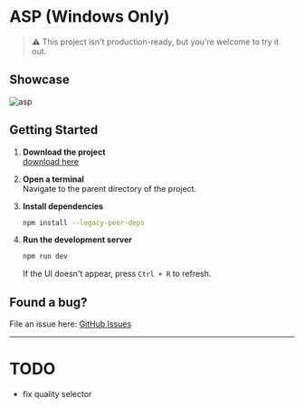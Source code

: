 # ASP (Windows Only)

> ⚠️ This project isn't production-ready, but you're welcome to try it out.

## Showcase
![asp](https://github.com/user-attachments/assets/ea9fc1e5-c631-454f-99a9-0bd669218cca)

## Getting Started

1. **Download the project**  
   [download here](https://github.com/logie-school/asp-client/releases)

2. **Open a terminal**  
   Navigate to the parent directory of the project.

3. **Install dependencies**  
   ```bash
   npm install --legacy-peer-deps
   ```

4. **Run the development server**

   ```bash
   npm run dev
   ```

   If the UI doesn't appear, press `Ctrl + R` to refresh.

## Found a bug?

File an issue here: [GitHub Issues](https://github.com/logie-school/asp-client/issues)

---

# TODO
- fix quality selector
